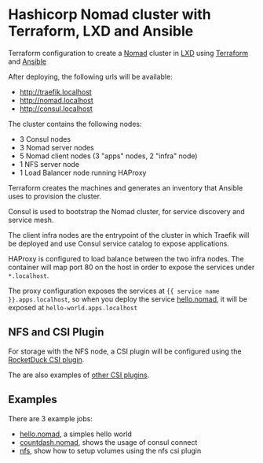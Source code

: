 # Hashicorp Nomad cluster with Terraform, LXD and Ansible

Terraform configuration to create a [Nomad](https://www.nomadproject.io) cluster
in [LXD](https://linuxcontainers.org/#LXD) using [Terraform](https://www.terraform.io)
and [Ansible](https://www.ansible.com/)

After deploying, the following urls will be available:

- http://traefik.localhost
- http://nomad.localhost
- http://consul.localhost

The cluster contains the following nodes:

- 3 Consul nodes
- 3 Nomad server nodes
- 5 Nomad client nodes (3 "apps" nodes, 2 "infra" node)
- 1 NFS server node
- 1 Load Balancer node running HAProxy

Terraform creates the machines and generates an inventory that Ansible uses to
provision the cluster.

Consul is used to bootstrap the Nomad cluster, for service discovery and service mesh.

The client infra nodes are the entrypoint of the cluster in which Traefik will be deployed
and use Consul service catalog to expose applications.

HAProxy is configured to load balance between the two infra nodes. The container will map
port 80 on the host in order to expose the services under `*.localhost`.

The proxy configuration exposes the services at `{{ service name }}.apps.localhost`,
so when you deploy the service [hello.nomad](hello.nomad),
it will be exposed at `hello-world.apps.localhost`

## NFS and CSI Plugin

For storage with the NFS node, a CSI plugin will be configured using the [RocketDuck CSI plugin](https://gitlab.com/rocketduck/csi-plugin-nfs).


The are also examples of [other CSI plugins](csi_plugins).

## Examples

There are 3 example jobs:

- [hello.nomad](examples/hello.nomad), a simples hello world
- [countdash.nomad](examples/countdash.nomad), shows the usage of consul connect
- [nfs](examples/nfs/), show how to setup volumes using the nfs csi plugin

